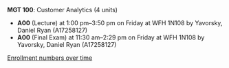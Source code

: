 **MGT 100**: Customer Analytics (4 units)

- **A00** (Lecture) at 1:00 pm–3:50 pm on Friday at WFH 1N108 by Yavorsky, Daniel Ryan (A17258127)
- **A00** (Final Exam) at 11:30 am–2:29 pm on Friday at WFH 1N108 by Yavorsky, Daniel Ryan (A17258127)

[Enrollment numbers over time](./MGT100.tsv)
